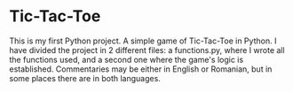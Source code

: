 # Tic-Tac-Toe
This is my first Python project. A simple game of Tic-Tac-Toe in Python.
I have divided the project in 2 different files: a functions.py, where I wrote all the functions used, and a second one where the game's logic is established. 
Commentaries may be either in English or Romanian, but in some places there are in both languages.
